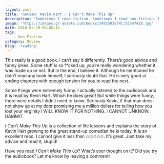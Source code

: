 ```yaml
---
layout: post
title: "Review: Kevin Hart - I Can't Make This Up"
description: 'Sometimes I read fiction. Sometimes I read non-fiction. Most books I read are serious though. Okay, some fiction books make me laugh more than others, but at least the plot is serious. So I doubted what I would do when I picked up <em>I Can&#8217;t Make This Up</em>. This book written by a comedian, was it worth the read? I went to find out. Here&#8217;s my review!'
image: 'https://images.gr-assets.com/books/1493503674l/33347428.jpg'
date: 2018-05-19 05:05:13
tags:
    - Non-Fiction
category: Review
blog: 'reading'
---
```

This really is a good book. I can&#8217;t say it differently. There&#8217;s good advice and funny jokes. Some stuff is so f*cked up, you&#8217;re really wondering whether it was made up or not. But in the end, I believe it. Although he mentioned he didn&#8217;t read any book himself, I seriously doubt that. He is very good at ending chapters with enough tension for you to read the next.

Some things were extremely funny. I actually listened to the audiobook and it is read by Kevin Hart. Which he does great! But while things were funny, there were details I didn&#8217;t need to know. Seriously Kevin, if that man does not show up at my door promising me a million dollars for telling how you lost your virginity I WILL KNOW IT FOR NOTHING. I CANNOT UNKNOW. DAMMIT.

<em>I Can&#8217;t Make This Up</em> is a collection of life lessons and explains the story of Kevin Hart growing to the great stand-up comedian he is today. It is an excellent read. I cannot give it less than ✩✩✩✩✩. It&#8217;s great. Just take my advice and read it, stupid!

Have you read <em>I Can&#8217;t Make This Up</em>? What&#8217;s your thought on it? Did you try the audiobook? Let me know by leaving a comment!